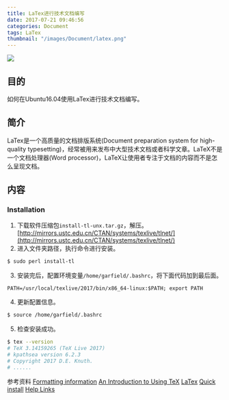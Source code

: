 ```yaml
---
title: LaTex进行技术文档编写
date: 2017-07-21 09:46:56
categories: Document
tags: LaTex
thumbnail: "/images/Document/latex.png"
---
```

![](/images/Document/latex.png)

## 目的
如何在Ubuntu16.04使用LaTex进行技术文档编写。

<!--more-->

## 简介
LaTex是一个高质量的文档排版系统(Document preparation system for high-quality typesetting)，经常被用来发布中大型技术文档或者科学文章。LaTeX不是一个文档处理器(Word processor)，LaTeX让使用者专注于文档的内容而不是怎么呈现文档。

## 内容

### Installation
1. 下载软件压缩包`install-tl-unx.tar.gz`，解压。
[http://mirrors.ustc.edu.cn/CTAN/systems/texlive/tlnet/](http://mirrors.ustc.edu.cn/CTAN/systems/texlive/tlnet/)
2. 进入文件夹路径，执行命令进行安装。
```bash
$ sudo perl install-tl
```
3. 安装完后，配置环境变量`/home/garfield/.bashrc`，将下面代码加到最后面。
```
PATH=/usr/local/texlive/2017/bin/x86_64-linux:$PATH; export PATH
```
4. 更新配置信息。
```bash
$ source /home/garfield/.bashrc
```
5. 检查安装成功。
```bash
$ tex --version
# TeX 3.14159265 (TeX Live 2017)
# kpathsea version 6.2.3
# Copyright 2017 D.E. Knuth.
# ......
```

参考资料
[Formatting information](http://latex.silmaril.ie/formattinginformation/)
[An Introduction to Using TeX](http://www.math.harvard.edu/texman/)
[LaTex](http://www.latex-project.org/about/)
[Quick install](http://www.tug.org/texlive/quickinstall.html)
[Help Links](http://www.latex-project.org/help/links/)
